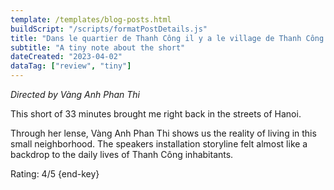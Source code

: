 ```yaml
---
template: /templates/blog-posts.html
buildScript: "/scripts/formatPostDetails.js"
title: "Dans le quartier de Thanh Công il y a le village de Thanh Công (2004)"
subtitle: "A tiny note about the short"
dateCreated: "2023-04-02"
dataTag: ["review", "tiny"]
---
```


_Directed by Vàng Anh Phan Thi_

This short of 33 minutes brought me right back in the streets of Hanoi.

Through her lense, Vàng Anh Phan Thi shows us the reality of living in this small neighborhood. The speakers installation storyline felt almost like a backdrop to the daily lives of Thanh Công inhabitants.

Rating: 4/5 {end-key}
